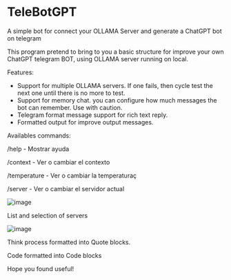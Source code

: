 # TeleBotGPT
A simple bot for connect your OLLAMA Server and generate a ChatGPT bot on telegram

This program pretend to bring to you a basic structure for improve your own ChatGPT telegram BOT, using OLLAMA server running on local.

Features:
- Support for multiple OLLAMA servers. If one fails, then cycle test the next one until there is no more to test.
- Support for memory chat. you can configure how much messages the bot can remember. Use with caution.
- Telegram format message support for rich text reply.
- Formatted output for improve output messages.

Availables commands:

/help - Mostrar ayuda

/context - Ver o cambiar el contexto

/temperature - Ver o cambiar la temperaturaç

/server - Ver o cambiar el servidor actual

![image](https://github.com/user-attachments/assets/8eeaeec3-a508-4bbf-9f53-0498946ccf7c)

List and selection of servers


![image](https://github.com/user-attachments/assets/008f1c2e-f314-4463-91a2-93a88cc7956a)

Think process formatted into Quote blocks.

Code formatted into Code blocks



Hope you found useful!
